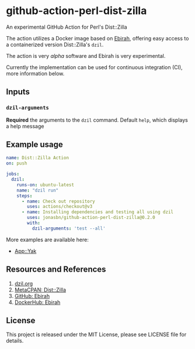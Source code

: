 # github-action-perl-dist-zilla

An experimental GitHub Action for Perl's Dist::Zilla

The action utilizes a Docker image based on [Ebirah](https://github.com/jonasbn/ebirah), offering easy access to a containerized version Dist::Zilla's `dzil`.

The action is very _alpha_ software and Ebirah is very experimental.

Currently the implementation can be used for continuous integration (CI), more information below.

## Inputs

### `dzil-arguments`

**Required** the arguments to the `dzil` command. Default `help`, which displays a help message

## Example usage

```yaml
name: Dist::Zilla Action
on: push

jobs:
  dzil:
    runs-on: ubuntu-latest
    name: "dzil run"
    steps:
      - name: Check out repository
        uses: actions/checkout@v3
      - name: Installing dependencies and testing all using dzil
        uses: jonasbn/github-action-perl-dist-zilla@0.2.0
        with:
          dzil-arguments: 'test --all'
```

More examples are available here:

- [App::Yak](https://github.com/jonasbn/perl-app-yak)

## Resources and References

1. [dzil.org](http://dzil.org/)
1. [MetaCPAN: Dist::Zilla](https://metacpan.org/pod/Dist::Zilla)
1. [GitHub: Ebirah](https://github.com/jonasbn/ebirah)
1. [DockerHub: Ebirah](https://hub.docker.com/repository/docker/jonasbn/ebirah)

## License

This project is released under the MIT License, please see LICENSE file for details.
